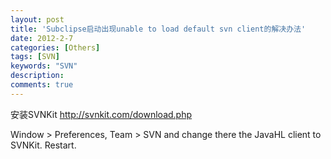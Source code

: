 ```yaml
---
layout: post
title: 'Subclipse启动出现unable to load default svn client的解决办法'
date: 2012-2-7
categories: [Others]
tags: [SVN]
keywords: "SVN"
description: 
comments: true
---
```

安装SVNKit
http://svnkit.com/download.php

Window > Preferences, Team > SVN and change there the JavaHL client to SVNKit. Restart.
